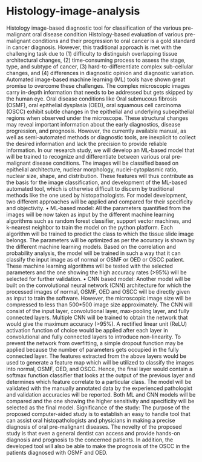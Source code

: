 # Histology-image-analysis

Histology image-based diagnostic tool for classification of the various pre-malignant oral disease condition
Histology-based evaluation of various pre-malignant conditions and their progression to oral cancer is a gold standard in cancer diagnosis. However, this traditional approach is met with the challenging task due to (1) difficulty to distinguish overlapping tissue architectural changes, (2) time-consuming process to assess the stage, type, and subtype of cancer, (3) hard-to-differentiate complex sub-cellular changes, and (4) differences in diagnostic opinion and diagnostic variation. Automated image-based machine learning (ML) tools have shown great promise to overcome these challenges. The complex microscopic images carry in-depth information that needs to be addressed but gets skipped by the human eye. Oral disease conditions like Oral submucous fibrosis (OSMF), oral epithelial dysplasia (OED), oral squamous cell carcinoma (OSCC) exhibit subtle changes in the epithelial and underlying subepithelial regions when observed under the microscope. These structural changes may reveal important information about the early diagnostics, disease progression, and prognosis. However, the currently available manual, as well as semi-automated methods or diagnostic tools, are inexplicit to collect the desired information and lack the precision to provide reliable information. In our research study, we will develop an ML-based model that will be trained to recognize and differentiate between various oral pre-malignant disease conditions. The images will be classified based on epithelial architecture, nuclear morphology, nuclei-cytoplasmic ratio, nuclear size, shape, and distribution. These features will thus contribute as the basis for the image classification, and development of the ML-based automated tool, which is otherwise difficult to discern by traditional methods like the one used by histopathologists.
For model development, two different approaches will be applied and compared for their specificity and objectivity.
    • ML-based model: All the parameters quantified from the images will be now taken as input by the different machine learning algorithms such as random forest classifier, support vector machines, and k-nearest neighbor to train the model on the python platform. Each algorithm will be trained to predict the class to which the tissue slide image belongs. The parameters will be optimized as per the accuracy is shown by the different machine learning models. Based on the correlation and probability analysis, the model will be trained in such a way that it can classify the input image as of normal or OSMF or OED or OSCC patient. These machine learning algorithms will be tested with the selected parameters and the one showing the high accuracy rates (>95%) will be selected for further validation.
    • CNN based model: Another model will be built on the convolutional neural network (CNN) architecture for which the processed images of normal, OSMF, OED and OSCC will be directly given as input to train the software. However, the microscopic image size will be compressed to less than 500*500 image size approximately. The CNN will consist of the input layer, convolutional layer, max-pooling layer, and fully connected layers. Multiple CNN will be trained to obtain the network that would give the maximum accuracy (>95%). A rectified linear unit (ReLU) activation function of choice would be applied after each layer in convolutional and fully connected layers to introduce non-linearity. To prevent the network from overfitting, a simple dropout function may be applied because the number of parameters gets occupied in the fully connected layer. The features extracted from the above layers would be used to generate a feature map which will be utilized to classify the images into normal, OSMF, OED, and OSCC. Hence, the final layer would contain a softmax function classifier that looks at the output of the previous layer and determines which feature correlate to a particular class. The model will be validated with the manually annotated data by the experienced pathologist and validation accuracies will be reported.
Both ML and CNN models will be compared and the one showing the higher sensitivity and specificity will be selected as the final model.
Significance of the study:
The purpose of the proposed computer-aided study is to establish an easy to handle tool that can assist oral histopathologists and physicians in making a precise diagnosis of oral pre-malignant diseases. The novelty of the proposed study is that even a general dentist can access and provide hands-on diagnosis and prognosis to the concerned patients. In addition, the developed tool will also be able to make the prognosis of the OSCC in the patients diagnosed with OSMF and OED.
